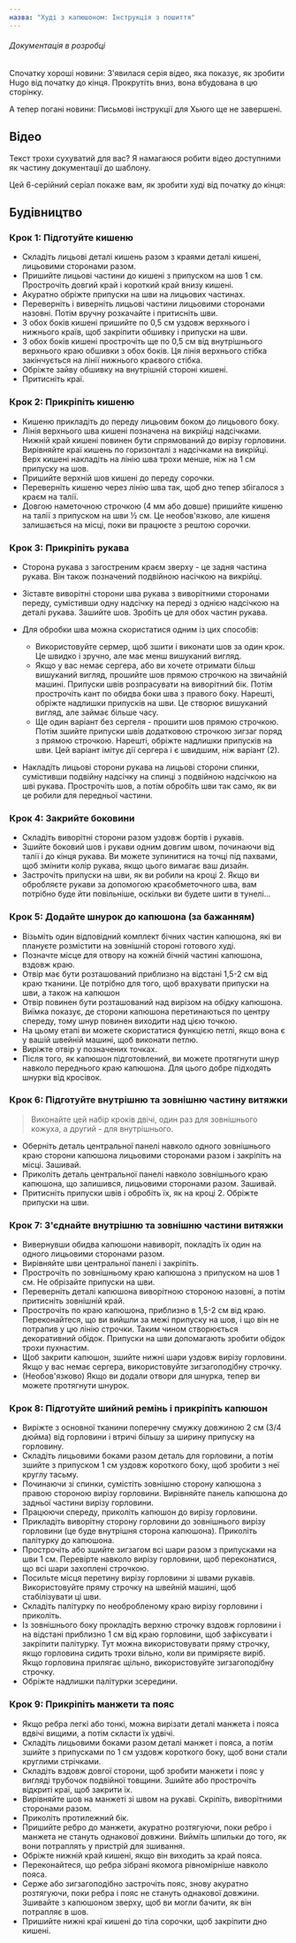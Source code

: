 ```yaml
---
назва: "Худі з капюшоном: Інструкція з пошиття"
---
```


<Note>

###### Документація в розробці

Спочатку хороші новини: З'явилася серія відео, яка показує, як зробити Hugo від початку до кінця.
Прокрутіть вниз, вона вбудована в цю сторінку.

А тепер погані новини: Письмові інструкції для Хьюго ще не завершені.

</Note>

## Відео

Текст трохи сухуватий для вас? Я намагаюся робити відео доступними як частину документації до шаблону.

Цей 6-серійний серіал покаже вам, як зробити худі від початку до кінця:

<YouTube id='PL1gv5yv3DoZOHLjisuD1JcUPTkFy_IGGO' playlist />

## Будівництво

### Крок 1: Підготуйте кишеню

- Складіть лицьові деталі кишень разом з краями деталі кишені, лицьовими сторонами разом.
- Пришийте лицьові частини до кишені з припуском на шов 1 см.  Прострочіть довгий край і короткий край внизу кишені.
- Акуратно обріжте припуски на шви на лицьових частинах.
- Переверніть і виверніть лицьові частини лицьовими сторонами назовні.  Потім вручну розкачайте і притисніть шви.
- З обох боків кишені пришийте по 0,5 см уздовж верхнього і нижнього країв, щоб закріпити обшивку і припуски на шви.
- З обох боків кишені прострочіть ще по 0,5 см від внутрішнього верхнього краю обшивки з обох боків.  Ця лінія верхнього стібка закінчується на лінії нижнього краєвого стібка.
- Обріжте зайву обшивку на внутрішній стороні кишені.
- Притисніть краї.

### Крок 2: Прикріпіть кишеню

- Кишеню прикладіть до переду лицьовим боком до лицьового боку.
- Лінія верхнього шва кишені позначена на викрійці надсічками.  Нижній край кишені повинен бути спрямований до вирізу горловини.  Вирівняйте краї кишень по горизонталі з надсічками на викрійці. Верх кишені накладіть на лінію шва трохи менше, ніж на 1 см припуску на шов.
- Пришийте верхній шов кишені до переду сорочки.
- Переверніть кишеню через лінію шва так, щоб дно тепер збігалося з краєм на талії.
- Довгою наметочною строчкою (4 мм або довше) пришийте кишеню на талії з припуском на шви ½ см.  Це необов'язково, але кишеня залишається на місці, поки ви працюєте з рештою сорочки.

### Крок 3: Прикріпіть рукава

- Сторона рукава з загостреним краєм зверху - це задня частина рукава.  Він також позначений подвійною насічкою на викрійці.

- Зіставте виворітні сторони шва рукава з виворітними сторонами переду, сумістивши одну надсічку на переді з однією надсічкою на деталі рукава. Зашийте шов.  Зробіть це для обох частин рукава.

- Для обробки шва можна скористатися одним із цих способів:

  - Використовуйте сермер, щоб зшити і виконати шов за один крок.  Це швидко і зручно, але має менш вишуканий вигляд.
  - Якщо у вас немає сергера, або ви хочете отримати більш вишуканий вигляд, прошийте шов прямою строчкою на звичайній машині. Припуски швів розпрасувати на виворітний бік.  Потім прострочіть кант по обидва боки шва з правого боку.  Нарешті, обріжте надлишки припусків на шви.  Це створює вишуканий вигляд, але займає більше часу.
  - Ще один варіант без сергеля - прошити шов прямою строчкою. Потім зшийте припуски швів додатковою строчкою зигзаг поряд з прямою строчкою.  Нарешті, обріжте надлишки припусків на шви.  Цей варіант імітує дії сергера і є швидшим, ніж варіант (2).

- Накладіть лицьові сторони рукава на лицьові сторони спинки, сумістивши подвійну надсічку на спинці з подвійною надсічкою на шві рукава.  Прострочіть шов, а потім обробіть шви так само, як ви це робили для передньої частини.

### Крок 4: Закрийте боковини

- Складіть виворітні сторони разом уздовж бортів і рукавів.
- Зшийте боковий шов і рукави одним довгим швом, починаючи від талії і до кінця рукава.  Ви можете зупинитися на точці під пахвами, щоб змінити колір рукава, якщо цього вимагає ваш дизайн.
- Застрочіть припуски на шви, як ви робили на кроці 2.  Якщо ви обробляєте рукави за допомогою краєобметочного шва, вам потрібно буде йти повільніше, оскільки ви будете шити в тунелі...

### Крок 5: Додайте шнурок до капюшона (за бажанням)

- Візьміть один відповідний комплект бічних частин капюшона, які ви плануєте розмістити на зовнішній стороні готового худі.
- Позначте місце для отвору на кожній бічній частині капюшона, вздовж краю.
- Отвір має бути розташований приблизно на відстані 1,5-2 см від краю тканини.  Це потрібно для того, щоб врахувати припуски на шви, а також на капюшон
- Отвір повинен бути розташований над вирізом на обідку капюшона.  Виїмка показує, де сторони капюшона перетинаються по центру спереду, тому шнур повинен виходити над цією точкою.
- На цьому етапі ви можете скористатися функцією петлі, якщо вона є у вашій швейній машині, щоб виконати петлю.
- Виріжте отвір у позначених точках.
- Після того, як капюшон підготовлений, ви можете протягнути шнур навколо переднього краю капюшона.  Для цього добре підходять шнурки від кросівок.

### Крок 6: Підготуйте внутрішню та зовнішню частину витяжки

> Виконайте цей набір кроків двічі, один раз для зовнішнього кожуха, а другий - для внутрішнього.

- Оберніть деталь центральної панелі навколо одного зовнішнього краю сторони капюшона лицьовими сторонами разом і закріпіть на місці.  Зашивай.
- Приколіть деталь центральної панелі навколо зовнішнього краю капюшона, що залишився, лицьовими сторонами разом. Зашивай.
- Притисніть припуски швів і обробіть їх, як на кроці 2.  Обріжте припуски на шви.

### Крок 7: З'єднайте внутрішню та зовнішню частини витяжки

- Вивернувши обидва капюшони навиворіт, покладіть їх один на одного лицьовими сторонами разом.
- Вирівняйте шви центральної панелі і закріпіть.
- Прострочіть по зовнішньому краю капюшона з припуском на шов 1 см.  Не обрізайте припуски на шви.
- Переверніть деталі капюшона виворітною стороною назовні, а потім притисніть зовнішній край.
- Прострочіть по краю капюшона, приблизно в 1,5-2 см від краю.  Переконайтеся, що ви вийшли за межі припуску на шов, і що він не потрапив у цю лінію строчки. Таким чином створюється декоративний обідок.  Припуски на шви допомагають зробити обідок трохи пухнастим.
- Щоб закрити капюшон, зшийте нижні шари уздовж вирізу горловини.  Якщо у вас немає сергера, використовуйте зигзагоподібну строчку.
- (Необов'язково) Якщо ви додали отвори для шнурка, тепер ви можете протягнути шнурок.

### Крок 8: Підготуйте шийний ремінь і прикріпіть капюшон

- Виріжте з основної тканини поперечну смужку довжиною 2 см (3/4 дюйма) від горловини і втричі більшу за ширину припуску на горловину.
- Складіть лицьовими боками разом деталь для горловини, а потім зшийте з припуском 1 см уздовж короткого боку, щоб зробити з неї круглу тасьму.
- Починаючи зі спинки, сумістіть зовнішню сторону капюшона з правою стороною вирізу горловини. Вирівняйте панель капюшона до задньої частини вирізу горловини.
- Працюючи спереду, приколіть капюшон до вирізу горловини.
- Прикладіть виворітну сторону горловини до зовнішнього вирізу горловини (це буде внутрішня сторона капюшона). Приколіть палітурку до капюшона.
- Прострочіть або зшийте зигзагом всі шари разом з припусками на шви 1 см.  Перевірте навколо вирізу горловини, щоб переконатися, що всі шари захоплені строчкою.
- Посильте місця перетину вирізу горловини зі швами рукавів.  Використовуйте пряму строчку на швейній машині, щоб стабілізувати ці шви.
- Складіть палітурку по необробленому краю вирізу горловини і приколіть.
- Із зовнішнього боку прокладіть верхню строчку вздовж горловини і на відстані приблизно 1 см від краю горловини, щоб зафіксувати і закріпити палітурку.  Тут можна використовувати пряму строчку, якщо горловина сидить трохи вільно, коли ви приміряєте виріб.  Якщо горловина прилягає щільно, використовуйте зигзагоподібну строчку.
- Обріжте надлишки палітурки зсередини.

### Крок 9: Прикріпіть манжети та пояс

- Якщо ребра легкі або тонкі, можна вирізати деталі манжета і пояса вдвічі вищими, а потім скласти їх удвічі.
- Складіть лицьовими боками разом деталі манжет і пояса, а потім зшийте з припусками по 1 см уздовж короткого боку, щоб вони стали круглими стрічками.
- Складіть вздовж довгої сторони, щоб зробити манжети і пояс у вигляді трубочок подвійної товщини. Зшийте або прострочіть відкриті краї, щоб закрити їх.
- Вирівняйте шов на манжеті зі швом на рукаві.  Скріпіть, виворітними сторонами разом.
- Приколіть протилежний бік.
- Пришийте ребро до манжети, акуратно розтягуючи, поки ребро і манжета не стануть однакової довжини.  Вийміть шпильки до того, як вони потраплять у пристрій для зшивання.
- Обріжте нижній край кишені, якщо він виходить за край пояса.
- Переконайтеся, що ребра зібрані якомога рівномірніше навколо пояса.
- Серже або зигзагоподібно застрочіть пояс, знову акуратно розтягуючи, поки ребра і пояс не стануть однакової довжини.  Зшивайте з капюшоном зверху, щоб ви могли бачити, як він потрапляє в шов.
- Пришийте нижні краї кишені до тіла сорочки, щоб закріпити дно кишені.
